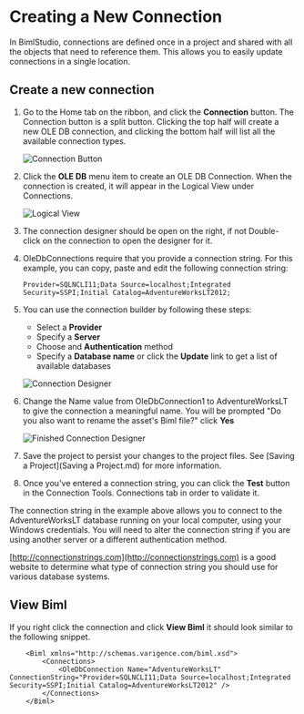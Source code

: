 # Creating a New Connection

In BimlStudio, connections are defined once in a project and shared with all the objects that need to reference them. This allows you to easily update connections in a single location.

## Create a new connection

1. Go to the Home tab on the ribbon, and click the **Connection** button. The Connection button is a split button. Clicking the top half will create a new OLE DB connection, and clicking the bottom half will list all the available connection types.

    ![Connection Button](https://varigencecom.blob.core.windows.net/images-mistdocumentation/003_Step01.png)

1. Click the **OLE DB** menu item to create an OLE DB Connection. When the connection is created, it will appear in the Logical View under Connections.

    ![Logical View](https://varigencecom.blob.core.windows.net/images-mistdocumentation/003_Step02.png)

1. The connection designer should be open on the right, if not Double-click on the connection to open the designer for it.

1. OleDbConnections require that you provide a connection string. For this example, you can copy, paste and edit the following connection string: 

    `Provider=SQLNCLI11;Data Source=localhost;Integrated Security=SSPI;Initial Catalog=AdventureWorksLT2012;`

1. You can use the connection builder by following these steps:

    * Select a **Provider**
    * Specify a **Server**
    * Choose and **Authentication** method
    * Specify a **Database name** or click the **Update** link to get a list of available databases

    ![Connection Designer](https://varigencecom.blob.core.windows.net/images-mistdocumentation/003_Step03.png)

1. Change the Name value from OleDbConnection1 to AdventureWorksLT to give the connection a meaningful name. You will be prompted "Do you also want to rename the asset's Biml file?" click **Yes**

    ![Finished Connection Designer](https://varigencecom.blob.core.windows.net/images-mistdocumentation/003_Step05.png)

1. Save the project to persist your changes to the project files. See [Saving a Project](Saving a Project.md) for more information.

1. Once you've entered a connection string, you can click the **Test** button in the Connection Tools. Connections tab in order to validate it.

The connection string in the example above allows you to connect to the AdventureWorksLT database running on your local computer, using your Windows credentials. You will need to alter the connection string if you are using another server or a different authentication method.

[http://connectionstrings.com](http://connectionstrings.com) is a good website to determine what type of connection string you should use for various database systems.

## View Biml

If you right click the connection and click **View Biml** it should look similar to the following snippet.

```biml
    <Biml xmlns="http://schemas.varigence.com/biml.xsd">
        <Connections>
            <OleDbConnection Name="AdventureWorksLT" ConnectionString="Provider=SQLNCLI11;Data Source=localhost;Integrated Security=SSPI;Initial Catalog=AdventureWorksLT2012" />
        </Connections>
    </Biml>
```